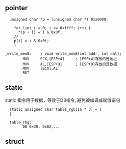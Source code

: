 

## pointer
```
  unsigned char *p = (unsigned char *) 0xa0000;

	for (int i = 0; i <= 0xffff; i++) {
	  *(p + i) = i & 0x0f;
    // 
    p[i] = i & 0x0f;
	}
```

```
_write_mem8: 	; void write_mem8(int addr, int dat);
		MOV		ECX,[ESP+4]		; [ESP+4]存放的是地址
		MOV		AL,[ESP+8]		; [ESP+8]存放的是数据
		MOV		[ECX],AL
		RET
```

## static
static 指令用于数据，等效于DB指令, 避免被编译成赋值语句
```
  static unsigned char table_rgb[16 * 3] = {
  }
	
  table_rbg:
		DB 0x00, 0x02,...
```


## struct